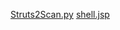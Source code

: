 [Struts2Scan.py](/bylibrary/漏洞库/06-中间件框架漏洞/Struts2/Struts2-Scan/Struts2Scan.py)
[shell.jsp](/bylibrary/漏洞库/06-中间件框架漏洞/Struts2/Struts2-Scan/shell.jsp)
